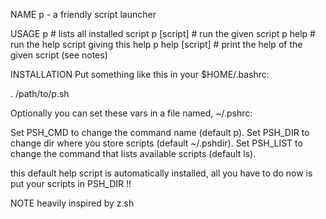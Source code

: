 NAME
  p - a friendly script launcher

USAGE
  p               # lists all installed script
  p [script]      # run the given script
  p help          # run the help script giving this help
  p help [script] # print the help of the given script (see notes)

INSTALLATION
  Put something like this in your $HOME/.bashrc:

  . /path/to/p.sh

  Optionally you can set these vars in a file named, ~/.pshrc:

  Set PSH_CMD to change the command name (default p).
  Set PSH_DIR to change dir where you store scripts (default ~/.pshdir).
  Set PSH_LIST to change the command that lists available scripts (default ls).

  this default help script is automatically installed,
  all you have to do now is put your scripts in PSH_DIR !!

NOTE
  heavily inspired by z.sh